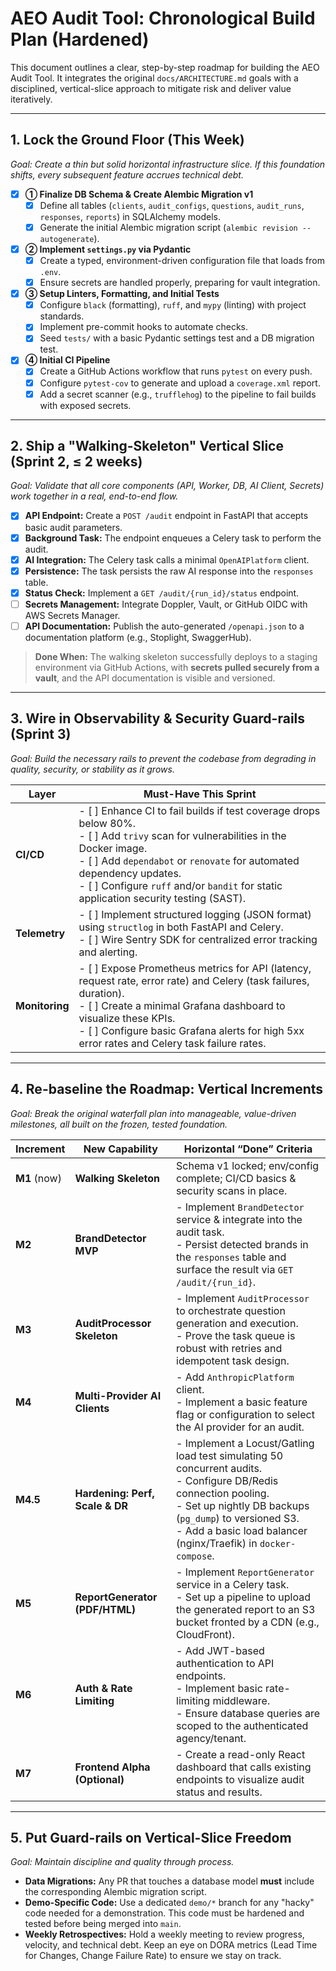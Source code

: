# AEO Audit Tool: Chronological Build Plan (Hardened)

This document outlines a clear, step-by-step roadmap for building the AEO Audit Tool. It integrates the original `docs/ARCHITECTURE.md` goals with a disciplined, vertical-slice approach to mitigate risk and deliver value iteratively.

---

## 1. Lock the Ground Floor (This Week)

*Goal: Create a thin but solid horizontal infrastructure slice. If this foundation shifts, every subsequent feature accrues technical debt.*

- [x] **① Finalize DB Schema & Create Alembic Migration v1**
  - [x] Define all tables (`clients`, `audit_configs`, `questions`, `audit_runs`, `responses`, `reports`) in SQLAlchemy models.
  - [x] Generate the initial Alembic migration script (`alembic revision --autogenerate`).
- [x] **② Implement `settings.py` via Pydantic**
  - [x] Create a typed, environment-driven configuration file that loads from `.env`.
  - [x] Ensure secrets are handled properly, preparing for vault integration.
- [x] **③ Setup Linters, Formatting, and Initial Tests**
  - [x] Configure `black` (formatting), `ruff`, and `mypy` (linting) with project standards.
  - [x] Implement pre-commit hooks to automate checks.
  - [x] Seed `tests/` with a basic Pydantic settings test and a DB migration test.
- [x] **④ Initial CI Pipeline**
  - [x] Create a GitHub Actions workflow that runs `pytest` on every push.
  - [x] Configure `pytest-cov` to generate and upload a `coverage.xml` report.
  - [x] Add a secret scanner (e.g., `trufflehog`) to the pipeline to fail builds with exposed secrets.

---

## 2. Ship a "Walking-Skeleton" Vertical Slice (Sprint 2, ≤ 2 weeks)

*Goal: Validate that all core components (API, Worker, DB, AI Client, Secrets) work together in a real, end-to-end flow.*

- [x] **API Endpoint:** Create a `POST /audit` endpoint in FastAPI that accepts basic audit parameters.
- [x] **Background Task:** The endpoint enqueues a Celery task to perform the audit.
- [x] **AI Integration:** The Celery task calls a minimal `OpenAIPlatform` client.
- [x] **Persistence:** The task persists the raw AI response into the `responses` table.
- [x] **Status Check:** Implement a `GET /audit/{run_id}/status` endpoint.
- [ ] **Secrets Management:** Integrate Doppler, Vault, or GitHub OIDC with AWS Secrets Manager.
- [ ] **API Documentation:** Publish the auto-generated `/openapi.json` to a documentation platform (e.g., Stoplight, SwaggerHub).

> **Done When:** The walking skeleton successfully deploys to a staging environment via GitHub Actions, with **secrets pulled securely from a vault**, and the API documentation is visible and versioned.

---

## 3. Wire in Observability & Security Guard-rails (Sprint 3)

*Goal: Build the necessary rails to prevent the codebase from degrading in quality, security, or stability as it grows.*

| Layer | Must-Have This Sprint |
| --- | --- |
| **CI/CD** | - [ ] Enhance CI to fail builds if test coverage drops below 80%. <br> - [ ] Add `trivy` scan for vulnerabilities in the Docker image. <br> - [ ] Add `dependabot` or `renovate` for automated dependency updates. <br> - [ ] Configure `ruff` and/or `bandit` for static application security testing (SAST). |
| **Telemetry** | - [ ] Implement structured logging (JSON format) using `structlog` in both FastAPI and Celery. <br> - [ ] Wire Sentry SDK for centralized error tracking and alerting. |
| **Monitoring**| - [ ] Expose Prometheus metrics for API (latency, request rate, error rate) and Celery (task failures, duration). <br> - [ ] Create a minimal Grafana dashboard to visualize these KPIs. <br> - [ ] Configure basic Grafana alerts for high 5xx error rates and Celery task failure rates. |

---

## 4. Re-baseline the Roadmap: Vertical Increments

*Goal: Break the original waterfall plan into manageable, value-driven milestones, all built on the frozen, tested foundation.*

| Increment | New Capability | Horizontal “Done” Criteria |
| --- | --- | --- |
| **M1** (now) | **Walking Skeleton** | Schema v1 locked; env/config complete; CI/CD basics & security scans in place. |
| **M2** | **BrandDetector MVP** | - Implement `BrandDetector` service & integrate into the audit task. <br> - Persist detected brands in the `responses` table and surface the result via `GET /audit/{run_id}`. |
| **M3** | **AuditProcessor Skeleton** | - Implement `AuditProcessor` to orchestrate question generation and execution. <br> - Prove the task queue is robust with retries and idempotent task design. |
| **M4** | **Multi-Provider AI Clients** | - Add `AnthropicPlatform` client. <br> - Implement a basic feature flag or configuration to select the AI provider for an audit. |
| **M4.5**|**Hardening: Perf, Scale & DR**| - Implement a Locust/Gatling load test simulating 50 concurrent audits. <br> - Configure DB/Redis connection pooling. <br> - Set up nightly DB backups (`pg_dump`) to versioned S3. <br> - Add a basic load balancer (nginx/Traefik) in `docker-compose`. |
| **M5** | **ReportGenerator (PDF/HTML)** | - Implement `ReportGenerator` service in a Celery task. <br> - Set up a pipeline to upload the generated report to an S3 bucket fronted by a CDN (e.g., CloudFront). |
| **M6** | **Auth & Rate Limiting** | - Add JWT-based authentication to API endpoints. <br> - Implement basic rate-limiting middleware. <br> - Ensure database queries are scoped to the authenticated agency/tenant. |
| **M7** | **Frontend Alpha (Optional)**| - Create a read-only React dashboard that calls existing endpoints to visualize audit status and results. |

---

## 5. Put Guard-rails on Vertical-Slice Freedom

*Goal: Maintain discipline and quality through process.*

- **Data Migrations:** Any PR that touches a database model **must** include the corresponding Alembic migration script.
- **Demo-Specific Code:** Use a dedicated `demo/*` branch for any "hacky" code needed for a demonstration. This code must be hardened and tested before being merged into `main`.
- **Weekly Retrospectives:** Hold a weekly meeting to review progress, velocity, and technical debt. Keep an eye on DORA metrics (Lead Time for Changes, Change Failure Rate) to ensure we stay on track.
